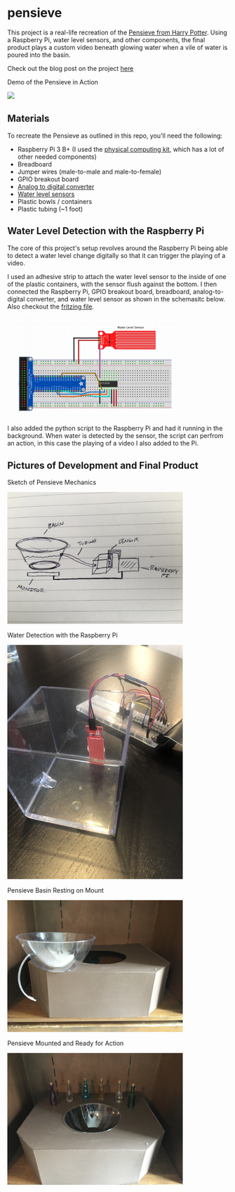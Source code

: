 
# pensieve

This project is a real-life recreation of the [Pensieve from Harry Potter](https://www.wizardingworld.com/writing-by-jk-rowling/pensieve). Using a Raspberry Pi, water level sensors, and other components, the final product plays a custom video beneath glowing water when a vile of water is poured into the basin.

Check out the blog post on the project [here](https://medium.com/@smrubin/an-engineers-marriage-proposal-using-a-raspberry-pi-to-create-the-pensieve-from-harry-potter-7f846926c31)

Demo of the Pensieve in Action

<img src="./img/Pensieve_Demo.gif" width="400"/>

## Materials

To recreate the Pensieve as outlined in this repo, you'll need the following:
* Raspberry Pi 3 B+ (I used the [physical computing kit](https://www.microcenter.com/product/506707/element-14-raspberry-pi-3-model-b-physical-computing-kit), which has a lot of other needed components)
* Breadboard
* Jumper wires (male-to-male and male-to-female)
* GPIO breakout board
* [Analog to digital converter](https://learn.adafruit.com/raspberry-pi-analog-to-digital-converters/mcp3008)
* [Water level sensors](https://www.amazon.com/WINGONEER-Sensor-Droplet-Detection-Arduino/dp/B06XHDZ3Q4)
* Plastic bowls / containers
* Plastic tubing (~1 foot)

## Water Level Detection with the Raspberry Pi

The core of this project's setup revolves around the Raspberry Pi being able to detect a water level change digitally so that it can trigger the playing of a video.

I used an adhesive strip to attach the water level sensor to the inside of one of the plastic containers, with the sensor flush against the bottom. I then connected the Raspberry Pi, GPIO breakout board, breadboard, analog-to-digital converter, and water level sensor as shown in the schemasitc below. Also checkout the [fritzing file](./fritzing/pensieve.fzz).

<img src="./img/pensieve_fritzing.png" width="400"/>

I also added the python script to the Raspberry Pi and had it running in the background. When water is detected by the sensor, the script can perfrom an action, in this case the playing of a video I also added to the Pi.

## Pictures of Development and Final Product

Sketch of Pensieve Mechanics

<img src="./img/Pensieve_Draft.jpeg" width="400"/>

Water Detection with the Raspberry Pi

<img src="./img/Pensieve_Water_Chamber.jpeg" width="400"/>

Pensieve Basin Resting on Mount

<img src="./img/Pensieve_Basin.png" width="400"/>

Pensieve Mounted and Ready for Action

<img src="./img/Pensieve_Rest.png" width="400"/>
